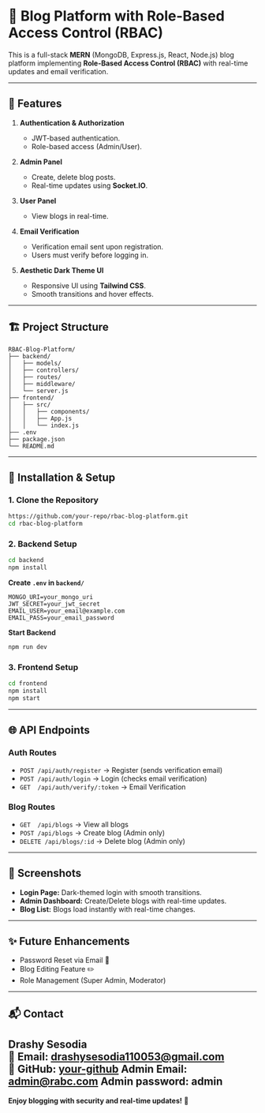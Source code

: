 # 📝 Blog Platform with Role-Based Access Control (RBAC)

This is a full-stack **MERN** (MongoDB, Express.js, React, Node.js) blog platform implementing **Role-Based Access Control (RBAC)** with real-time updates and email verification.

---

## 🚀 Features

1. **Authentication & Authorization**  
   - JWT-based authentication.  
   - Role-based access (Admin/User).  

2. **Admin Panel**  
   - Create, delete blog posts.
   - Real-time updates using **Socket.IO**.

3. **User Panel**  
   - View blogs in real-time.

4. **Email Verification**  
   - Verification email sent upon registration.  
   - Users must verify before logging in.

5. **Aesthetic Dark Theme UI**  
   - Responsive UI using **Tailwind CSS**.  
   - Smooth transitions and hover effects.

---

## 🏗️ Project Structure

```
RBAC-Blog-Platform/
├── backend/
│   ├── models/
│   ├── controllers/
│   ├── routes/
│   ├── middleware/
│   └── server.js
├── frontend/
│   ├── src/
│   │   ├── components/
│   │   ├── App.js
│   │   └── index.js
├── .env
├── package.json
└── README.md
```

---

## 🔧 Installation & Setup

### 1. **Clone the Repository**
```bash
https://github.com/your-repo/rbac-blog-platform.git
cd rbac-blog-platform
```

### 2. **Backend Setup**
```bash
cd backend
npm install
```

**Create `.env` in `backend/`**
```env
MONGO_URI=your_mongo_uri
JWT_SECRET=your_jwt_secret
EMAIL_USER=your_email@example.com
EMAIL_PASS=your_email_password
```

**Start Backend**
```bash
npm run dev
```

### 3. **Frontend Setup**
```bash
cd frontend
npm install
npm start
```

---

## 🌐 API Endpoints

### **Auth Routes**
- `POST /api/auth/register` → Register (sends verification email)
- `POST /api/auth/login` → Login (checks email verification)
- `GET  /api/auth/verify/:token` → Email Verification

### **Blog Routes**
- `GET  /api/blogs` → View all blogs
- `POST /api/blogs` → Create blog (Admin only)
- `DELETE /api/blogs/:id` → Delete blog (Admin only)

---

## 📸 Screenshots

- **Login Page:** Dark-themed login with smooth transitions.  
- **Admin Dashboard:** Create/Delete blogs with real-time updates.  
- **Blog List:** Blogs load instantly with real-time changes.

---

## ✨ Future Enhancements

- Password Reset via Email 🔑
- Blog Editing Feature ✏️
- Role Management (Super Admin, Moderator)

---

## 📬 Contact

Drashy Sesodia  
📧 Email: drashysesodia110053@gmail.com  
🔗 GitHub: [your-github](https://github.com/Drew-drashy)
Admin Email: admin@rabc.com
Admin password: admin
---

**Enjoy blogging with security and real-time updates!** 🚀

